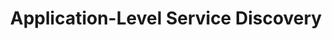 ---
title: "Application-Level Service Discovery"
description: >
  The Application-Level Service Discovery 
---